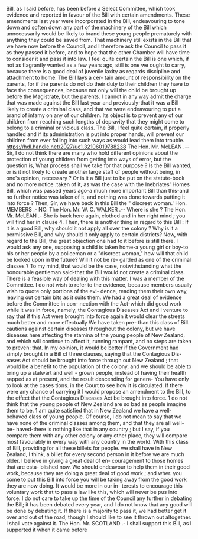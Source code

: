 Bill, as I said before, has been before a Select Committee, which took evidence and reported in favour of the Bill with certain amendments. These amendments last year were incorporated in the Bill, endeavouring to tone down and soften down any part of the machinery of the Bill which unnecessarily would be likely to brand these young people prematurely with anything they could be saved from. That machinery still exists in the Bill that we have now before the Council, and I therefore ask the Council to pass it as they passed it before, and to hope that the other Chamber will have time to consider it and pass it into law. I feel quite certain the Bill is one which, if not as flagrantly wanted as a few years ago, still is one we ought to carry, because there is a good deal of juvenile laxity as regards discipline and attachment to home. The Bill lays a cer- tain amount of responsibility on the parents, for if the parents do not do their duty to their children they have to face the consequences, because not only will the child be brought up before the Magistrate, but the parents. I cannot in any way admit the charge that was made against the Bill last year and previously-that it was a Bill likely to create a criminal class, and that we were endeavouring to put a brand of infamy on any of our children. Its object is to prevent any of our children from reaching such lengths of depravity that they might come to belong to a criminal or vicious class. The Bill, I feel quite certain, if properly handled and if its administration is put into proper hands, will prevent our children from ever falling into such ways as would lead them into trouble. https://hdl.handle.net/2027/uc1.32106019788238 The Hon. Mr. McLEAN .-- Sir, I do not think there are many who hold different opinions about the protection of young children from getting into ways of error, but the question is, What process shall we take for that purpose ? Is the Bill wanted, or is it not likely to create another large staff of people without being, in one's opinion, necessary ? Or is it a Bill just to be put on the statute-book and no more notice .taken of it, as was the case with the Inebriates' Homes Bill, which was passed years ago-a much more important Bill than this-and no further notice was taken of it, and nothing was done towards putting it into force ? Then, Sir, we have back in this Bill the " discreet woman.' Hon. MEMBERS .- NO. The Hon. Mr. W. C. WALKER .-- Where is she ? The Hon. Mr. McLEAN .- She is back here again, clothed and in her right mind ; you will find her in clause 4. Then, there is another thing in regard to this Bill : If it is a good Bill, why should it not apply all over the colony ? Why is it a permissive Bill, and why should it only apply to certain districts? Now, with regard to the Bill, the great objection one had to it before is still there. I would ask any one, supposing a child is taken home-a young girl or boy-to his or her people by a policeman or a "discreet woman," how will that child be looked upon in the future? Will it not be re- garded as one of the criminal classes ? To my mind, that would be the case, notwithstanding what the honourable gentleman said-that the Bill would not create a criminal class. There is a feasible way of dealing with this matter. I was a member of the Committee. I do not wish to refer to the evidence, because members usually wish to quote only portions of the evi- dence, reading them their own way, leaving out certain bits as it suits them. We had a great deal of evidence before the Committee in con- nection with the Act-which did good work while it was in force, namely, the Contagious Diseases Act and I venture to say that if this Act were brought into force again it would clear the streets much better and more effectually We have taken pre- than this class of Bill. cautions against certain diseases throughout the colony, but we have diseases here affecting the stamina of the young people of New Zealand, and which will continue to affect it, running rampant, and no steps are taken to preven: that. In my opinion, it would be better if the Government had simply brought in a Bill cf three clauses, saying that the Contagious Dis- eases Act should be brought into force through out New Zealand ; that would be a benefit to the population of the colony, and we should be able to bring up a stalwart and well - grown people, instead of having their health sapped as at present, and the result descending for genera- You have only to look at the cases tions. in the Court to see how it is circulated. If there were any chance of carrying it I would propose an amendment to the Bill, to the effect that the Contagious Diseases Act be brought into force. 1 do not think that the young people of New Zealand are so bad as people imagine them to be. 1 am quite satisfied that in New Zealand we have a well-behaved class of young people. Of course, I do not mean to say that we have none of the criminal classes among them, and that they are all well-be- haved-there is nothing like that in any country ; but I say, if you compare them with any other colony or any other place, they will compare most favourably in every way with any country in the world. With this class of Bill, providing for all these billets for people. we shall have in New Zealand, I think, a billet for every second person in it before we are much older. I believe in giving a great deal of en- couragement to those homes that are esta- blished now. We should endeavour to help them in their good work, because they are doing a great deal of good work ; and wher. you come to put this Bill into force you will be taking away from the good work they are now doing. It would be more in our in- terests to encourage this voluntary work that to pass a law like this, which will never be pus into force. I do not care to take up the time of the Council any further in debating the Bill; it has been debated every year, and I do not know that any good will be done by debating it. If there is a majority to pass it, we had better get it over and out of the road, though I should like to see it thrown out altogether. I shall vote against it. The Hon. Mr. SCOTLAND .- I shall support this Bill, as I supported it when it came before 